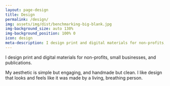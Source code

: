 ```yaml
---
layout: page-design
title: Design
permalink: /design/
img: assets/img/dist/benchmarking-big-blank.jpg
img-background_size: auto 130%
img-background_position: 100% 0
icon: design
meta-description: I design print and digital materials for non-profits, small businesses, and publications. 
---
```


I design print and digital materials for non-profits, small businesses, and publications. 

My aesthetic is simple but engaging, and handmade but clean. I like design that looks and feels like it was made by a living, breathing person.